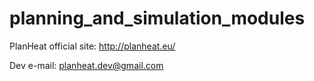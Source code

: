 # planning_and_simulation_modules

PlanHeat official site: http://planheat.eu/

Dev e-mail: planheat.dev@gmail.com
